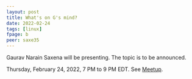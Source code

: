 ```yaml
---
layout: post
title: What's on G's mind?
date: 2022-02-24
tags: [linux]
fpage: b
peer: saxe35
---
```


Gaurav Narain Saxena will be presenting. The topic is to be announced.

Thursday, February 24, 2022, 7 PM to 9 PM EDT. See [Meetup]({{site.meetupurl}}).
